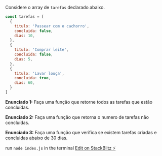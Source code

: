 Considere o array de `tarefas` declarado abaixo.

```jsx
const tarefas = [
  {
    titulo: 'Passear com o cachorro',
    concluida: false,
    dias: 10,
  },
  {
    titulo: 'Comprar leite',
    concluida: false,
    dias: 5,
  },
  {
    titulo: 'Lavar louça',
    concluida: true,
    dias: 60,
  }
]
```

**Enunciado 1:** Faça uma função que retorne todos as tarefas que estão concluídas.

**Enunciado 2:** Faça uma função que retorna o numero de tarefas não concluídas.

**Enunciado 3:** Faça uma função que verifica se existem tarefas criadas e concluidas abaixo de 30 dias.

run `node index.js` in the terminal
[Edit on StackBlitz ⚡️](https://stackblitz.com/edit/node-wm1nbf)
